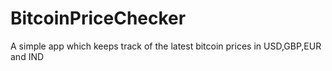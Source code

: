 # BitcoinPriceChecker
A simple app which keeps track of the latest bitcoin prices in USD,GBP,EUR and IND
